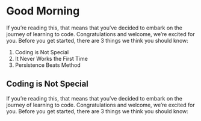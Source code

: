 # Good Morning

If you’re reading this, that means that you’ve decided to embark on the journey of learning to code. Congratulations and welcome, we’re excited for you. Before you get started, there are 3 things we think you should know:

1. Coding is Not Special
2. It Never Works the First Time
3. Persistence Beats Method

## Coding is Not Special 
If you’re reading this, that means that you’ve decided to embark on the journey of learning to code. Congratulations and welcome, we’re excited for you. Before you get started, there are 3 things we think you should know:
